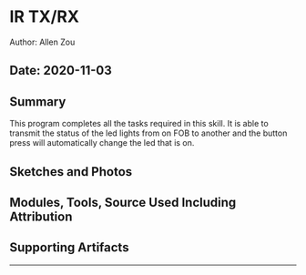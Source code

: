 #  IR TX/RX

Author: Allen Zou

Date: 2020-11-03
-----

## Summary
This program completes all the tasks required in this skill. It is able to transmit the status of the led lights from on FOB to another and the button press will automatically change the led that is on.

## Sketches and Photos


## Modules, Tools, Source Used Including Attribution


## Supporting Artifacts


-----
